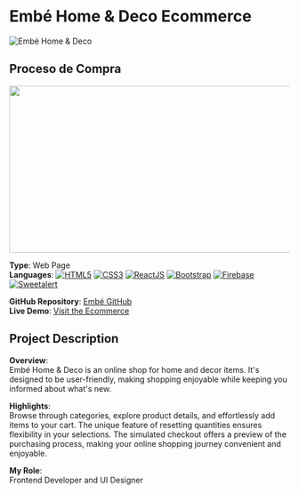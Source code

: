 # Embé Home & Deco Ecommerce

![Embé Home & Deco](https://i.ibb.co/mTJJk6J/embe-ecommerce.png)

## Proceso de Compra

<div align="center" margin-top: "300px">
<img src="https://i.ibb.co/L9DRwyy/Embe-Proceso-De-Compra.gif" align="center" height="300" width="600" />
</div>  


**Type**: Web Page  
**Languages**: [![HTML5](https://img.shields.io/badge/HTML5-E34F26?style=flat-square&logo=html5&logoColor=white)](#) [![CSS3](https://img.shields.io/badge/CSS3-1572B6?style=flat-square&logo=css3&logoColor=white)](#) [![ReactJS](https://img.shields.io/badge/ReactJS-61DAFB?style=flat-square&logo=react&logoColor=white)](#) [![Bootstrap](https://img.shields.io/badge/Bootstrap-563D7C?style=flat-square&logo=bootstrap&logoColor=white)](#) [![Firebase](https://img.shields.io/badge/Firebase-FFCA28?style=flat-square&logo=firebase&logoColor=black)](#) [![Sweetalert](https://img.shields.io/badge/Sweetalert-8B008B?style=flat-square&logo=javascript&logoColor=white)](#)

**GitHub Repository**: [Embé GitHub](https://github.com/emanuelpps/embe-ecommerce)  
**Live Demo**: [Visit the Ecommerce](https://emanuelpps.github.io/embe-ecommerce/)  

## Project Description

**Overview**:  
Embé Home & Deco is an online shop for home and decor items. It's designed to be user-friendly, making shopping enjoyable while keeping you informed about what's new.

**Highlights**:  
Browse through categories, explore product details, and effortlessly add items to your cart. The unique feature of resetting quantities ensures flexibility in your selections. The simulated checkout offers a preview of the purchasing process, making your online shopping journey convenient and enjoyable.

**My Role**:  
Frontend Developer and UI Designer


